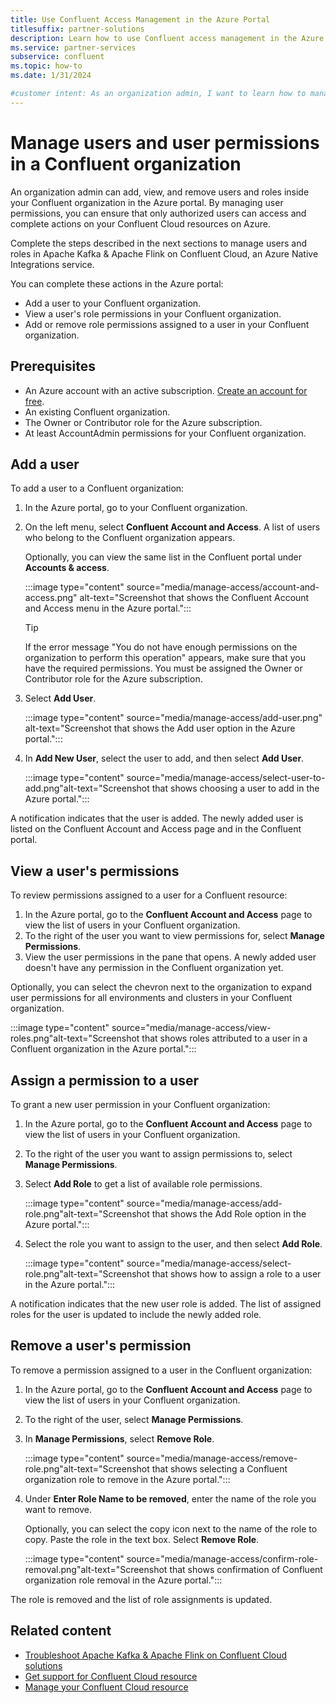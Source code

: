 ```yaml
---
title: Use Confluent Access Management in the Azure Portal
titlesuffix: partner-solutions
description: Learn how to use Confluent access management in the Azure portal to add, delete, and manage users and user permissions in a Confluent organization.
ms.service: partner-services
subservice: confluent
ms.topic: how-to
ms.date: 1/31/2024

#customer intent: As an organization admin, I want to learn how to manage user permissions in Apache Kafka & Apache Flink on Confluent Cloud so that I can add, delete, and manage users in my organization.
---
```


# Manage users and user permissions in a Confluent organization

An organization admin can add, view, and remove users and roles inside your Confluent organization in the Azure portal. By managing user permissions, you can ensure that only authorized users can access and complete actions on your Confluent Cloud resources on Azure.

Complete the steps described in the next sections to manage users and roles in Apache Kafka & Apache Flink on Confluent Cloud, an Azure Native Integrations service.

You can complete these actions in the Azure portal:

* Add a user to your Confluent organization.
* View a user's role permissions in your Confluent organization.
* Add or remove role permissions assigned to a user in your Confluent organization.

## Prerequisites

* An Azure account with an active subscription. [Create an account for free](https://azure.microsoft.com/free).
* An existing Confluent organization.
* The Owner or Contributor role for the Azure subscription.
* At least AccountAdmin permissions for your Confluent organization.

## Add a user

To add a user to a Confluent organization:

1. In the Azure portal, go to your Confluent organization.
1. On the left menu, select **Confluent Account and Access**. A list of users who belong to the Confluent organization appears.

   Optionally, you can view the same list in the Confluent portal under **Accounts & access**.

   :::image type="content" source="media/manage-access/account-and-access.png" alt-text="Screenshot that shows the Confluent Account and Access menu in the Azure portal.":::

   > [!TIP]
   > If the error message "You do not have enough permissions on the organization to perform this operation" appears, make sure that you have the required permissions. You must be assigned the Owner or Contributor role for the Azure subscription.

1. Select **Add User**.

    :::image type="content" source="media/manage-access/add-user.png" alt-text="Screenshot that shows the Add user option in the Azure portal.":::

1. In **Add New User**, select the user to add, and then select **Add User**.

    :::image type="content" source="media/manage-access/select-user-to-add.png"alt-text="Screenshot that shows choosing a user to add in the Azure portal.":::

A notification indicates that the user is added. The newly added user is listed on the Confluent Account and Access page and in the Confluent portal.

## View a user's permissions

To review permissions assigned to a user for a Confluent resource:

1. In the Azure portal, go to the **Confluent Account and Access** page to view the list of users in your Confluent organization.
1. To the right of the user you want to view permissions for, select **Manage Permissions**.
1. View the user permissions in the pane that opens. A newly added user doesn't have any permission in the Confluent organization yet.

Optionally, you can select the chevron next to the organization to expand user permissions for all environments and clusters in your Confluent organization.

:::image type="content" source="media/manage-access/view-roles.png"alt-text="Screenshot that shows roles attributed to a user in a Confluent organization in the Azure portal.":::

## Assign a permission to a user

To grant a new user permission in your Confluent organization:

1. In the Azure portal, go to the **Confluent Account and Access** page to view the list of users in your Confluent organization.
1. To the right of the user you want to assign permissions to, select **Manage Permissions**.
1. Select **Add Role** to get a list of available role permissions.  

    :::image type="content" source="media/manage-access/add-role.png"alt-text="Screenshot that shows the Add Role option in the Azure portal.":::

1. Select the role you want to assign to the user, and then select **Add Role**.

    :::image type="content" source="media/manage-access/select-role.png"alt-text="Screenshot that shows how to assign a role to a user in the Azure portal.":::

A notification indicates that the new user role is added. The list of assigned roles for the user is updated to include the newly added role.

## Remove a user's permission

To remove a permission assigned to a user in the Confluent organization:

1. In the Azure portal, go to the **Confluent Account and Access** page to view the list of users in your Confluent organization.
1. To the right of the user, select **Manage Permissions**.
1. In **Manage Permissions**, select **Remove Role**.

    :::image type="content" source="media/manage-access/remove-role.png"alt-text="Screenshot that shows selecting a Confluent organization role to remove in the Azure portal.":::

1. Under **Enter Role Name to be removed**, enter the name of the role you want to remove.

    Optionally, you can select the copy icon next to the name of the role to copy. Paste the role in the text box. Select **Remove Role**.
  
    :::image type="content" source="media/manage-access/confirm-role-removal.png"alt-text="Screenshot that shows confirmation of Confluent organization role removal in the Azure portal.":::

The role is removed and the list of role assignments is updated.

## Related content

* [Troubleshoot Apache Kafka & Apache Flink on Confluent Cloud solutions](troubleshoot.md)
* [Get support for Confluent Cloud resource](get-support.md)
* [Manage your Confluent Cloud resource](manage.md)
